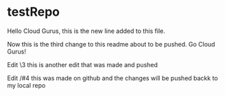 # testRepo
Hello Cloud Gurus, this is the new line added to this file.

Now this is the third change to this readme about to be pushed. Go Cloud Gurus!


Edit \3 this is another  edit that was made and pushed


Edit /#4 this was made on github and the changes will be pushed backk to my local repo
